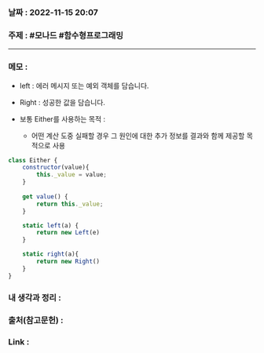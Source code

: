 ### 날짜 : 2022-11-15 20:07
### 주제 : #모나드 #함수형프로그래밍 

---- 

### 메모 : 
- left : 에러 메시지 또는 예외 객체를 담습니다. 
- Right : 성공한 값을 담습니다.

- 보통 Either를 사용하는 목적 : 
	- 어떤 계산 도중 실패할 경우 그 원인에 대한 추가 정보를 결과와 함께 제공할 목적으로 사용 

```javascript
class Either {
	constructor(value){
		this._value = value;
	}
	
	get value() {
		return this._value;
	}

	static left(a) {
		return new Left(e)
	}

	static right(a){
		return new Right()
	}
}

```


### 내 생각과 정리 : 


### 출처(참고문헌) : 


### Link : 
